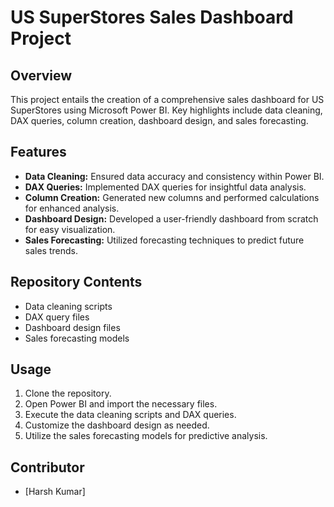 # US SuperStores Sales Dashboard Project

## Overview
This project entails the creation of a comprehensive sales dashboard for US SuperStores using Microsoft Power BI. Key highlights include data cleaning, DAX queries, column creation, dashboard design, and sales forecasting.

## Features
- **Data Cleaning:** Ensured data accuracy and consistency within Power BI.
- **DAX Queries:** Implemented DAX queries for insightful data analysis.
- **Column Creation:** Generated new columns and performed calculations for enhanced analysis.
- **Dashboard Design:** Developed a user-friendly dashboard from scratch for easy visualization.
- **Sales Forecasting:** Utilized forecasting techniques to predict future sales trends.

## Repository Contents
- Data cleaning scripts
- DAX query files
- Dashboard design files
- Sales forecasting models

## Usage
1. Clone the repository.
2. Open Power BI and import the necessary files.
3. Execute the data cleaning scripts and DAX queries.
4. Customize the dashboard design as needed.
5. Utilize the sales forecasting models for predictive analysis.

## Contributor
- [Harsh Kumar]
